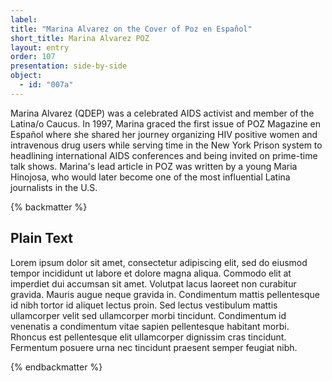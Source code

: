 ```yaml
---
label: 
title: "Marina Alvarez on the Cover of Poz en Español"
short_title: Marina Alvarez POZ
layout: entry
order: 107
presentation: side-by-side
object:
  - id: "007a"
---
```


Marina Alvarez (QDEP) was a celebrated AIDS activist and member of the Latina/o Caucus.  In 1997, Marina graced the first issue of POZ Magazine en Español where she shared her journey organizing HIV positive women and intravenous drug users while serving time in the New York Prison system to headlining international AIDS conferences and being invited on prime-time talk shows. Marina's lead article in POZ was written by a young Maria Hinojosa, who would later become one of the most influential Latina journalists in the U.S.

{% backmatter %}

## Plain Text

Lorem ipsum dolor sit amet, consectetur adipiscing elit, sed do eiusmod tempor incididunt ut labore et dolore magna aliqua. Commodo elit at imperdiet dui accumsan sit amet. Volutpat lacus laoreet non curabitur gravida. Mauris augue neque gravida in. Condimentum mattis pellentesque id nibh tortor id aliquet lectus proin. Sed lectus vestibulum mattis ullamcorper velit sed ullamcorper morbi tincidunt. Condimentum id venenatis a condimentum vitae sapien pellentesque habitant morbi. Rhoncus est pellentesque elit ullamcorper dignissim cras tincidunt. Fermentum posuere urna nec tincidunt praesent semper feugiat nibh.

{% endbackmatter %}
